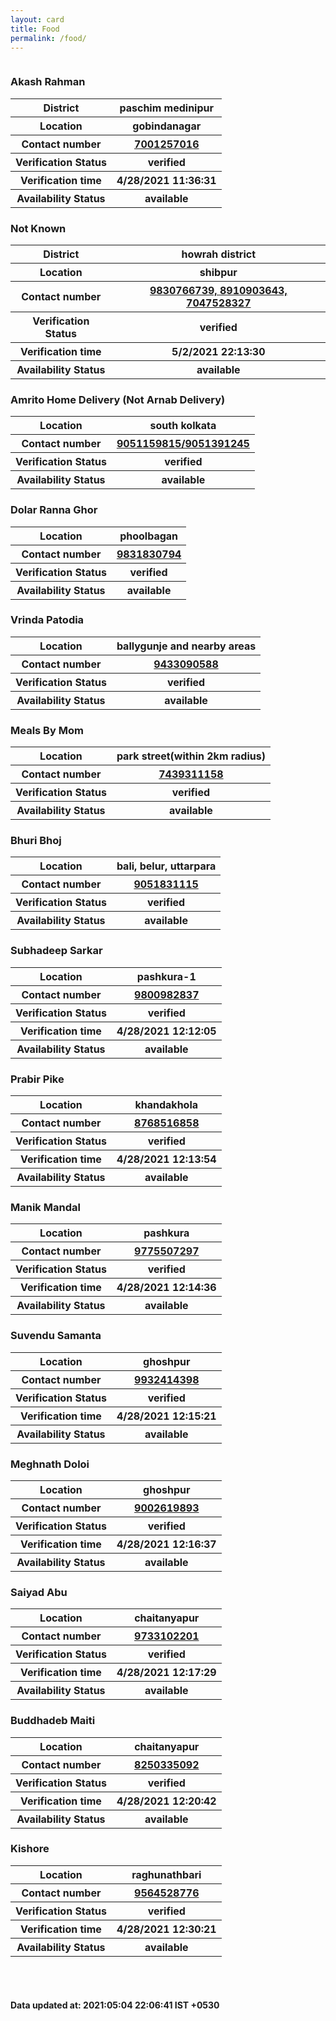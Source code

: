 ```yaml
---
layout: card
title: Food
permalink: /food/
---
```

<div class="row">
	<div class="column">
<div class="card">
<h3>Akash Rahman</h3>

<div class="info"><table>
<tr><th>District</th><th>paschim medinipur</th></tr>
<tr><th>Location</th><th>gobindanagar</th></tr>
<tr><th>Contact number </th><th><a href="tel:7001257016">7001257016</a></th></tr>
<tr><th>Verification  Status</th><th>verified</th></tr>
<tr><th>Verification time</th><th>4/28/2021 11:36:31</th></tr>
<tr><th>Availability Status</th><th>available</th></tr>
</table></div></div>
<div class="card">
<h3>Not Known</h3>

<div class="info"><table>
<tr><th>District</th><th>howrah district</th></tr>
<tr><th>Location</th><th>shibpur</th></tr>
<tr><th>Contact number </th><th><a href="tel:9830766739, 8910903643, 7047528327">9830766739, 8910903643, 7047528327</a></th></tr>
<tr><th>Verification  Status</th><th>verified</th></tr>
<tr><th>Verification time</th><th>5/2/2021 22:13:30</th></tr>
<tr><th>Availability Status</th><th>available</th></tr>
</table></div></div>
<div class="card">
<h3>Amrito Home Delivery (Not Arnab Delivery)</h3>

<div class="info"><table>
<tr><th>Location</th><th>south kolkata</th></tr>
<tr><th>Contact number </th><th><a href="tel:9051159815/9051391245">9051159815/9051391245</a></th></tr>
<tr><th>Verification  Status</th><th>verified</th></tr>
<tr><th>Availability Status</th><th>available</th></tr>
</table></div></div>
<div class="card">
<h3>Dolar Ranna Ghor</h3>

<div class="info"><table>
<tr><th>Location</th><th>phoolbagan</th></tr>
<tr><th>Contact number </th><th><a href="tel:9831830794">9831830794</a></th></tr>
<tr><th>Verification  Status</th><th>verified</th></tr>
<tr><th>Availability Status</th><th>available</th></tr>
</table></div></div>
<div class="card">
<h3>Vrinda Patodia</h3>

<div class="info"><table>
<tr><th>Location</th><th>ballygunje and nearby areas</th></tr>
<tr><th>Contact number </th><th><a href="tel:9433090588">9433090588</a></th></tr>
<tr><th>Verification  Status</th><th>verified</th></tr>
<tr><th>Availability Status</th><th>available</th></tr>
</table></div></div>
<div class="card">
<h3>Meals By Mom</h3>

<div class="info"><table>
<tr><th>Location</th><th>park street(within 2km radius)</th></tr>
<tr><th>Contact number </th><th><a href="tel:7439311158">7439311158</a></th></tr>
<tr><th>Verification  Status</th><th>verified</th></tr>
<tr><th>Availability Status</th><th>available</th></tr>
</table></div></div>
<div class="card">
<h3>Bhuri Bhoj</h3>

<div class="info"><table>
<tr><th>Location</th><th>bali, belur, uttarpara</th></tr>
<tr><th>Contact number </th><th><a href="tel:9051831115">9051831115</a></th></tr>
<tr><th>Verification  Status</th><th>verified</th></tr>
<tr><th>Availability Status</th><th>available</th></tr>
</table></div></div>
<div class="card">
<h3>Subhadeep Sarkar</h3>

<div class="info"><table>
<tr><th>Location</th><th>pashkura-1 </th></tr>
<tr><th>Contact number </th><th><a href="tel:9800982837">9800982837</a></th></tr>
<tr><th>Verification  Status</th><th>verified</th></tr>
<tr><th>Verification time</th><th>4/28/2021 12:12:05</th></tr>
<tr><th>Availability Status</th><th>available</th></tr>
</table></div></div>
<div class="card">
<h3>Prabir Pike</h3>

<div class="info"><table>
<tr><th>Location</th><th>khandakhola</th></tr>
<tr><th>Contact number </th><th><a href="tel:8768516858">8768516858</a></th></tr>
<tr><th>Verification  Status</th><th>verified</th></tr>
<tr><th>Verification time</th><th>4/28/2021 12:13:54</th></tr>
<tr><th>Availability Status</th><th>available</th></tr>
</table></div></div>
<div class="card">
<h3>Manik Mandal</h3>

<div class="info"><table>
<tr><th>Location</th><th>pashkura</th></tr>
<tr><th>Contact number </th><th><a href="tel:9775507297">9775507297</a></th></tr>
<tr><th>Verification  Status</th><th>verified</th></tr>
<tr><th>Verification time</th><th>4/28/2021 12:14:36</th></tr>
<tr><th>Availability Status</th><th>available</th></tr>
</table></div></div>
<div class="card">
<h3>Suvendu Samanta</h3>

<div class="info"><table>
<tr><th>Location</th><th>ghoshpur</th></tr>
<tr><th>Contact number </th><th><a href="tel:9932414398">9932414398</a></th></tr>
<tr><th>Verification  Status</th><th>verified</th></tr>
<tr><th>Verification time</th><th>4/28/2021 12:15:21</th></tr>
<tr><th>Availability Status</th><th>available</th></tr>
</table></div></div>
<div class="card">
<h3>Meghnath Doloi</h3>

<div class="info"><table>
<tr><th>Location</th><th>ghoshpur</th></tr>
<tr><th>Contact number </th><th><a href="tel:9002619893">9002619893</a></th></tr>
<tr><th>Verification  Status</th><th>verified</th></tr>
<tr><th>Verification time</th><th>4/28/2021 12:16:37</th></tr>
<tr><th>Availability Status</th><th>available</th></tr>
</table></div></div>
<div class="card">
<h3>Saiyad Abu</h3>

<div class="info"><table>
<tr><th>Location</th><th>chaitanyapur</th></tr>
<tr><th>Contact number </th><th><a href="tel:9733102201">9733102201</a></th></tr>
<tr><th>Verification  Status</th><th>verified</th></tr>
<tr><th>Verification time</th><th>4/28/2021 12:17:29</th></tr>
<tr><th>Availability Status</th><th>available</th></tr>
</table></div></div>
<div class="card">
<h3>Buddhadeb Maiti </h3>

<div class="info"><table>
<tr><th>Location</th><th>chaitanyapur</th></tr>
<tr><th>Contact number </th><th><a href="tel:8250335092">8250335092</a></th></tr>
<tr><th>Verification  Status</th><th>verified</th></tr>
<tr><th>Verification time</th><th>4/28/2021 12:20:42</th></tr>
<tr><th>Availability Status</th><th>available</th></tr>
</table></div></div>
<div class="card">
<h3>Kishore </h3>

<div class="info"><table>
<tr><th>Location</th><th>raghunathbari</th></tr>
<tr><th>Contact number </th><th><a href="tel:9564528776">9564528776</a></th></tr>
<tr><th>Verification  Status</th><th>verified</th></tr>
<tr><th>Verification time</th><th>4/28/2021 12:30:21</th></tr>
<tr><th>Availability Status</th><th>available</th></tr>
</table></div></div>
</div>
</div> <br><br>
<h4> Data updated at: 2021:05:04 22:06:41 IST +0530 </h4>